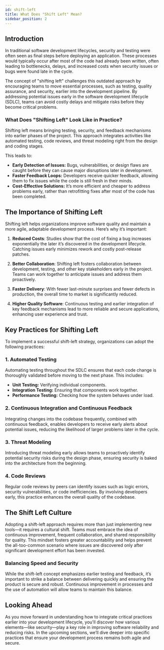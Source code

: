 ```yaml
---
id: shift-left
title: What Does "Shift Left" Mean?
sidebar_position: 2
---
```


## Introduction

In traditional software development lifecycles, security and testing were often seen as final steps before deploying an application. These processes would typically occur after most of the code had already been written, often leading to bottlenecks, delays, and increased costs when security issues or bugs were found late in the cycle.

The concept of "shifting left" challenges this outdated approach by encouraging teams to move essential processes, such as testing, quality assurance, and security, earlier into the development pipeline. By addressing potential issues early in the software development lifecycle (SDLC), teams can avoid costly delays and mitigate risks before they become critical problems.

### What Does "Shifting Left" Look Like in Practice?

Shifting left means bringing testing, security, and feedback mechanisms into earlier phases of the project. This approach integrates activities like automated testing, code reviews, and threat modeling right from the design and coding stages.

This leads to:

- **Early Detection of Issues:** Bugs, vulnerabilities, or design flaws are caught before they can cause major disruptions later in development.
- **Faster Feedback Loops:** Developers receive quicker feedback, allowing them to fix issues while the code is still fresh in their minds.
- **Cost-Effective Solutions:** It’s more efficient and cheaper to address problems early, rather than retrofitting fixes after most of the code has been completed.

## The Importance of Shifting Left

Shifting left helps organizations improve software quality and maintain a more agile, adaptable development process. Here’s why it’s important:

1. **Reduced Costs**: Studies show that the cost of fixing a bug increases exponentially the later it’s discovered in the development lifecycle. Catching issues early minimizes rework and costly post-release patches.
2. **Better Collaboration**: Shifting left fosters collaboration between development, testing, and other key stakeholders early in the project. Teams can work together to anticipate issues and address them proactively.

3. **Faster Delivery**: With fewer last-minute surprises and fewer defects in production, the overall time to market is significantly reduced.

4. **Higher Quality Software**: Continuous testing and earlier integration of key feedback mechanisms lead to more reliable and secure applications, enhancing user experience and trust.

## Key Practices for Shifting Left

To implement a successful shift-left strategy, organizations can adopt the following practices:

### 1. **Automated Testing**

Automating testing throughout the SDLC ensures that each code change is thoroughly validated before moving to the next phase. This includes:

- **Unit Testing:** Verifying individual components.
- **Integration Testing:** Ensuring that components work together.
- **Performance Testing:** Checking how the system behaves under load.

### 2. **Continuous Integration and Continuous Feedback**

Integrating changes into the codebase frequently, combined with continuous feedback, enables developers to receive early alerts about potential issues, reducing the likelihood of larger problems later in the cycle.

### 3. **Threat Modeling**

Introducing threat modeling early allows teams to proactively identify potential security risks during the design phase, ensuring security is baked into the architecture from the beginning.

### 4. **Code Reviews**

Regular code reviews by peers can identify issues such as logic errors, security vulnerabilities, or code inefficiencies. By involving developers early, this practice enhances the overall quality of the codebase.

## The Shift Left Culture

Adopting a shift-left approach requires more than just implementing new tools—it requires a cultural shift. Teams must embrace the idea of continuous improvement, frequent collaboration, and shared responsibility for quality. This mindset fosters greater accountability and helps prevent the all-too-common scenario where issues are discovered only after significant development effort has been invested.

### Balancing Speed and Security

While the shift-left concept emphasizes earlier testing and feedback, it’s important to strike a balance between delivering quickly and ensuring the product is secure and robust. Continuous improvement in processes and the use of automation will allow teams to maintain this balance.

## Looking Ahead

As you move forward in understanding how to integrate critical practices earlier into your development lifecycle, you'll discover how various elements—like security—play a key role in improving software reliability and reducing risks. In the upcoming sections, we’ll dive deeper into specific practices that ensure your development process remains both agile and secure.
